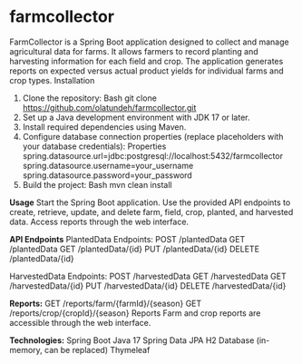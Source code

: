 # farmcollector
FarmCollector is a Spring Boot application designed to collect and manage agricultural data for farms. It allows farmers to record planting and harvesting information for each field and crop. The application generates reports on expected versus actual product yields for individual farms and crop types.
Installation
1. Clone the repository:
Bash
git clone https://github.com/olatundeh/farmcollector.git
2. Set up a Java development environment with JDK 17 or later.
3. Install required dependencies using Maven.
4. Configure database connection properties (replace placeholders with your database credentials):
Properties
spring.datasource.url=jdbc:postgresql://localhost:5432/farmcollector
spring.datasource.username=your_username
spring.datasource.password=your_password
5. Build the project:
Bash
mvn clean install

**Usage**
Start the Spring Boot application.
Use the provided API endpoints to create, retrieve, update, and delete farm, field, crop, planted, and harvested data.
Access reports through the web interface.

**API Endpoints**
PlantedData Endpoints:
POST /plantedData
GET /plantedData
GET /plantedData/{id}
PUT /plantedData/{id}
DELETE /plantedData/{id}

HarvestedData Endpoints:
POST /harvestedData
GET /harvestedData
GET /harvestedData/{id}
PUT /harvestedData/{id}
DELETE /harvestedData/{id}

**Reports:**
GET /reports/farm/{farmId}/{season}
GET /reports/crop/{cropId}/{season}
Reports
Farm and crop reports are accessible through the web interface.

**Technologies:**
Spring Boot
Java 17
Spring Data JPA
H2 Database (in-memory, can be replaced)
Thymeleaf
